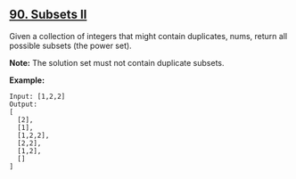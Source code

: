 ## [90. Subsets II](https://leetcode.com/problems/subsets-ii/)

Given a collection of integers that might contain duplicates, nums, return all possible subsets (the power set).

**Note:** The solution set must not contain duplicate subsets.

**Example:**

```
Input: [1,2,2]
Output:
[
  [2],
  [1],
  [1,2,2],
  [2,2],
  [1,2],
  []
]
```
